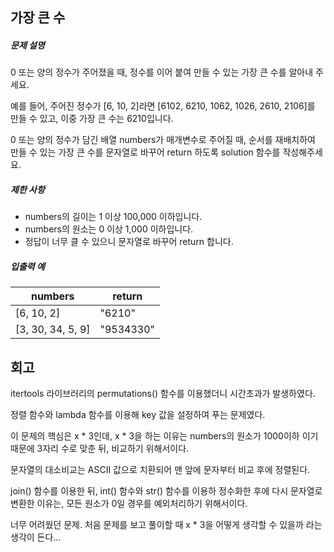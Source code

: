 ## 가장 큰 수

##### 문제 설명

0 또는 양의 정수가 주어졌을 때, 정수를 이어 붙여 만들 수 있는 가장 큰 수를 알아내 주세요.

예를 들어, 주어진 정수가 [6, 10, 2]라면 [6102, 6210, 1062, 1026, 2610, 2106]를 만들 수 있고, 이중 가장 큰 수는 6210입니다.

0 또는 양의 정수가 담긴 배열 numbers가 매개변수로 주어질 때, 순서를 재배치하여 만들 수 있는 가장 큰 수를 문자열로 바꾸어 return 하도록 solution 함수를 작성해주세요.

##### 제한 사항

- numbers의 길이는 1 이상 100,000 이하입니다.
- numbers의 원소는 0 이상 1,000 이하입니다.
- 정답이 너무 클 수 있으니 문자열로 바꾸어 return 합니다.

##### 입출력 예

| numbers           | return    |
| ----------------- | --------- |
| [6, 10, 2]        | "6210"    |
| [3, 30, 34, 5, 9] | "9534330" |

## 회고

itertools 라이브러리의 permutations() 함수를 이용했더니 시간초과가 발생하였다.

정렬 함수와 lambda 함수를 이용해 key 값을 설정하여 푸는 문제였다.

이 문제의 핵심은 x * 3인데, x * 3을 하는 이유는 numbers의 원소가 1000이하 이기때문에 3자리 수로 맞춘 뒤, 비교하기 위해서이다.

문자열의 대소비교는 ASCII 값으로 치환되어 맨 앞에 문자부터 비교 후에 정렬된다.

join() 함수를 이용한 뒤, int() 함수와 str() 함수를 이용하 정수화한 후에 다시 문자열로 변환한 이유는, 모든 원소가 0일 경우를 예외처리하기 위해서이다.

너무 어려웠던 문제. 처음 문제를 보고 풀이할 때 x * 3을 어떻게 생각할 수 있을까 라는 생각이 든다...